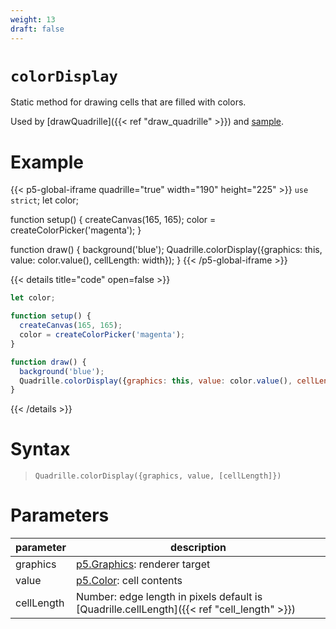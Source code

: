 ```yaml
---
weight: 13
draft: false
---
```


# `colorDisplay`

Static method for drawing cells that are filled with colors.

Used by [drawQuadrille]({{< ref "draw_quadrille" >}}) and [sample](https://objetos.github.io/p5.quadrille.js/docs/visual_computing/sample/).

# Example

{{< p5-global-iframe quadrille="true" width="190" height="225" >}}
`use strict`;
let color;

function setup() {
  createCanvas(165, 165);
  color = createColorPicker('magenta');
}

function draw() {
  background('blue');
  Quadrille.colorDisplay({graphics: this, value: color.value(), cellLength: width});
}
{{< /p5-global-iframe >}}

{{< details title="code" open=false >}}
```js
let color;

function setup() {
  createCanvas(165, 165);
  color = createColorPicker('magenta');
}

function draw() {
  background('blue');
  Quadrille.colorDisplay({graphics: this, value: color.value(), cellLength: width});
}
```
{{< /details >}}

# Syntax

> `Quadrille.colorDisplay({graphics, value, [cellLength]})`

# Parameters

| parameter  | description                                                                                 |
|------------|---------------------------------------------------------------------------------------------|
| graphics   | [p5.Graphics](https://p5js.org/reference/#/p5.Graphics): renderer target                    |
| value      | [p5.Color](https://p5js.org/reference/#/p5.Color): cell contents                            |
| cellLength | Number: edge length in pixels default is [Quadrille.cellLength]({{< ref "cell_length" >}}) |

